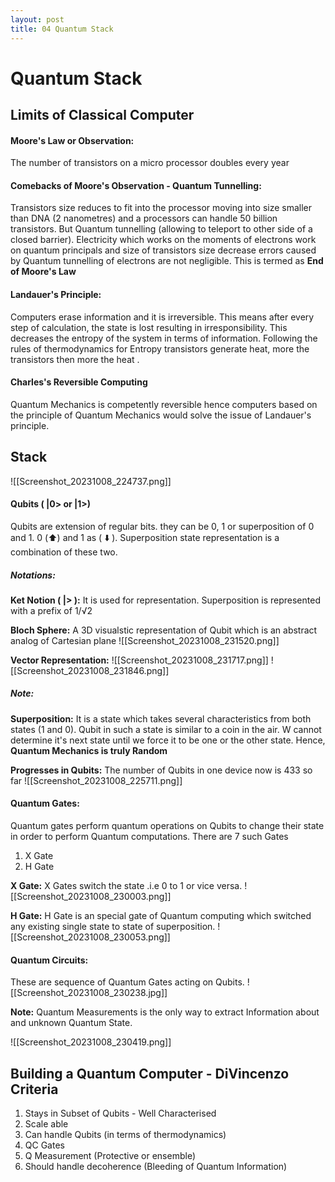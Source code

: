 ```yaml
--- 
layout: post
title: 04 Quantum Stack
---
```

# Quantum Stack
## Limits of Classical Computer

#### Moore's Law or Observation:
The number of transistors on a micro processor doubles every year
#### Comebacks of Moore's Observation - Quantum Tunnelling:
Transistors size reduces to fit into the processor moving into size smaller than DNA (2 nanometres) and a processors can handle 50 billion transistors.
But Quantum tunnelling (allowing to teleport to other side of a closed barrier). Electricity which works on the moments of electrons work on quantum principals and size of transistors size decrease errors caused by Quantum tunnelling of electrons are not negligible. This is termed as **End of Moore's Law**

#### Landauer's Principle:
Computers erase information and it is irreversible. This means after every step of calculation, the state is lost resulting in irresponsibility. This decreases the entropy of the system in terms of information. Following the rules of thermodynamics for Entropy transistors generate heat, more the transistors then more the heat . 

#### Charles's Reversible Computing
Quantum Mechanics is competently reversible hence computers based on the principle of Quantum Mechanics would solve the issue of Landauer's principle.

## Stack
![[Screenshot_20231008_224737.png]]

#### Qubits ( |0> or |1>)
Qubits are extension of regular bits. they can be 0, 1 or superposition of 0 and 1. 
0 (⬆️) and 1 as ( ⬇️ ). Superposition state representation is a combination of these two.

##### Notations:

**Ket Notion ( $| >$ ):**
It is used for representation. Superposition is represented with a prefix of $1/√2$

**Bloch Sphere:**
A 3D visualstic representation of Qubit which is an abstract analog of Cartesian plane 
![[Screenshot_20231008_231520.png]]

**Vector Representation:**
![[Screenshot_20231008_231717.png]]
![[Screenshot_20231008_231846.png]]

##### Note:
**Superposition:**
It is a state which takes several characteristics from both states (1 and 0). Qubit in such a state is similar to a coin in the air. W cannot determine it's next state until we force it to be one or the other state.  Hence, **Quantum Mechanics is truly Random**

**Progresses in Qubits:**
The number of Qubits in one device now is 433 so far
![[Screenshot_20231008_225711.png]]

#### Quantum Gates:
Quantum gates perform quantum operations on Qubits to change their state in order to perform Quantum computations. There are 7 such Gates
1. X Gate
2. H Gate

**X Gate:**
X Gates switch the state .i.e 0 to 1 or vice versa.
![[Screenshot_20231008_230003.png]]

**H Gate:**
H Gate is an special gate of Quantum computing which switched any existing single state to state of superposition. 
![[Screenshot_20231008_230053.png]]

#### Quantum Circuits:
These are sequence of Quantum Gates acting on Qubits.
![[Screenshot_20231008_230238.jpg]]

**Note:**
Quantum Measurements is the only way to extract Information about and unknown Quantum State.

![[Screenshot_20231008_230419.png]]


## Building a Quantum Computer - DiVincenzo Criteria
1. Stays in Subset of Qubits - Well Characterised
2. Scale able 
3. Can handle Qubits (in terms of thermodynamics)
4. QC Gates
5. Q Measurement (Protective or ensemble)
6. Should handle decoherence (Bleeding of Quantum Information)